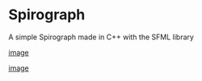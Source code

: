 # Spirograph

A simple Spirograph made in C++ with the SFML library

[image](https://user-images.githubusercontent.com/10454477/215323234-51e780ef-46e8-4c33-9d3b-080d2666c612.png)

[image](https://user-images.githubusercontent.com/10454477/215323271-89b6ab0e-ee19-4130-ac64-c1e8cdf56b60.png)
